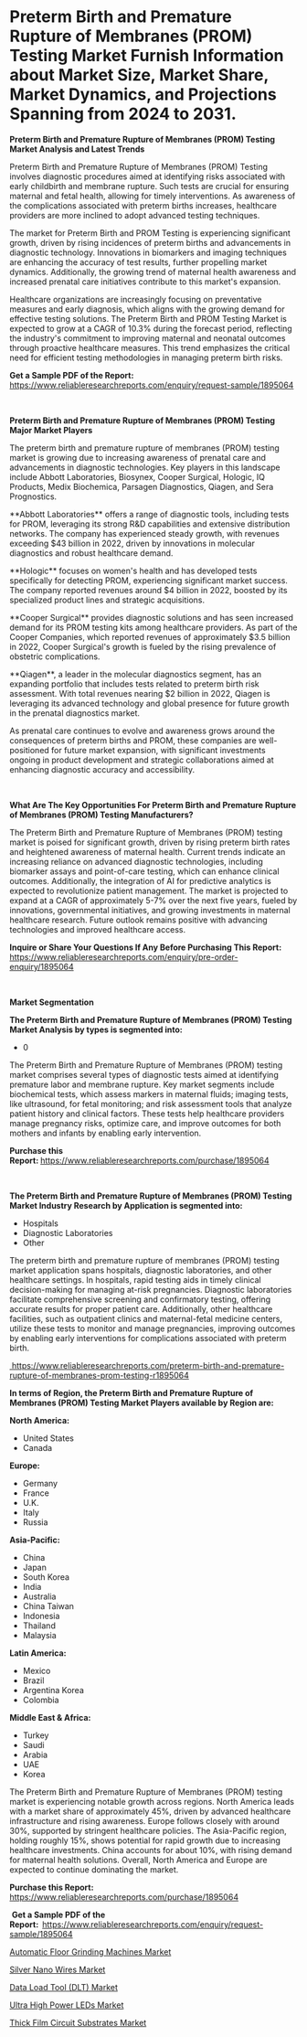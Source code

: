 <p><h1>Preterm Birth and Premature Rupture of Membranes (PROM) Testing Market Furnish Information about Market Size, Market Share, Market Dynamics, and Projections Spanning from 2024 to 2031.</h1></p><p><strong>Preterm Birth and Premature Rupture of Membranes (PROM) Testing Market Analysis and Latest Trends</strong></p>
<p><p>Preterm Birth and Premature Rupture of Membranes (PROM) Testing involves diagnostic procedures aimed at identifying risks associated with early childbirth and membrane rupture. Such tests are crucial for ensuring maternal and fetal health, allowing for timely interventions. As awareness of the complications associated with preterm births increases, healthcare providers are more inclined to adopt advanced testing techniques. </p><p>The market for Preterm Birth and PROM Testing is experiencing significant growth, driven by rising incidences of preterm births and advancements in diagnostic technology. Innovations in biomarkers and imaging techniques are enhancing the accuracy of test results, further propelling market dynamics. Additionally, the growing trend of maternal health awareness and increased prenatal care initiatives contribute to this market's expansion. </p><p>Healthcare organizations are increasingly focusing on preventative measures and early diagnosis, which aligns with the growing demand for effective testing solutions. The Preterm Birth and PROM Testing Market is expected to grow at a CAGR of 10.3% during the forecast period, reflecting the industry's commitment to improving maternal and neonatal outcomes through proactive healthcare measures. This trend emphasizes the critical need for efficient testing methodologies in managing preterm birth risks.</p></p>
<p><strong>Get a Sample PDF of the Report:&nbsp;</strong> <a href="https://www.reliableresearchreports.com/enquiry/request-sample/1895064?utm_campaign=1635&utm_medium=2&utm_source=Github&utm_content=ia&utm_term=24102024&utm_id=preterm-birth-and-premature-rupture-of-membranes-prom-testing">https://www.reliableresearchreports.com/enquiry/request-sample/1895064</a></p>
<p>&nbsp;</p>
<p><strong>Preterm Birth and Premature Rupture of Membranes (PROM) Testing Major Market Players</strong></p>
<p><p>The preterm birth and premature rupture of membranes (PROM) testing market is growing due to increasing awareness of prenatal care and advancements in diagnostic technologies. Key players in this landscape include Abbott Laboratories, Biosynex, Cooper Surgical, Hologic, IQ Products, Medix Biochemica, Parsagen Diagnostics, Qiagen, and Sera Prognostics.</p><p>**Abbott Laboratories** offers a range of diagnostic tools, including tests for PROM, leveraging its strong R&D capabilities and extensive distribution networks. The company has experienced steady growth, with revenues exceeding $43 billion in 2022, driven by innovations in molecular diagnostics and robust healthcare demand.</p><p>**Hologic** focuses on women's health and has developed tests specifically for detecting PROM, experiencing significant market success. The company reported revenues around $4 billion in 2022, boosted by its specialized product lines and strategic acquisitions.</p><p>**Cooper Surgical** provides diagnostic solutions and has seen increased demand for its PROM testing kits among healthcare providers. As part of the Cooper Companies, which reported revenues of approximately $3.5 billion in 2022, Cooper Surgical's growth is fueled by the rising prevalence of obstetric complications.</p><p>**Qiagen**, a leader in the molecular diagnostics segment, has an expanding portfolio that includes tests related to preterm birth risk assessment. With total revenues nearing $2 billion in 2022, Qiagen is leveraging its advanced technology and global presence for future growth in the prenatal diagnostics market.</p><p>As prenatal care continues to evolve and awareness grows around the consequences of preterm births and PROM, these companies are well-positioned for future market expansion, with significant investments ongoing in product development and strategic collaborations aimed at enhancing diagnostic accuracy and accessibility.</p></p>
<p>&nbsp;</p>
<p><strong>What Are The Key Opportunities For Preterm Birth and Premature Rupture of Membranes (PROM) Testing Manufacturers?</strong></p>
<p><p>The Preterm Birth and Premature Rupture of Membranes (PROM) testing market is poised for significant growth, driven by rising preterm birth rates and heightened awareness of maternal health. Current trends indicate an increasing reliance on advanced diagnostic technologies, including biomarker assays and point-of-care testing, which can enhance clinical outcomes. Additionally, the integration of AI for predictive analytics is expected to revolutionize patient management. The market is projected to expand at a CAGR of approximately 5-7% over the next five years, fueled by innovations, governmental initiatives, and growing investments in maternal healthcare research. Future outlook remains positive with advancing technologies and improved healthcare access.</p></p>
<p><strong>Inquire or Share Your Questions If Any Before Purchasing This Report:</strong> <a href="https://www.reliableresearchreports.com/enquiry/pre-order-enquiry/1895064?utm_campaign=1635&utm_medium=2&utm_source=Github&utm_content=ia&utm_term=24102024&utm_id=preterm-birth-and-premature-rupture-of-membranes-prom-testing">https://www.reliableresearchreports.com/enquiry/pre-order-enquiry/1895064</a></p>
<p>&nbsp;</p>
<p><strong>Market Segmentation</strong></p>
<p><strong>The Preterm Birth and Premature Rupture of Membranes (PROM) Testing Market Analysis by types is segmented into:</strong></p>
<p><ul><li>0</li></ul></p>
<p><p>The Preterm Birth and Premature Rupture of Membranes (PROM) testing market comprises several types of diagnostic tests aimed at identifying premature labor and membrane rupture. Key market segments include biochemical tests, which assess markers in maternal fluids; imaging tests, like ultrasound, for fetal monitoring; and risk assessment tools that analyze patient history and clinical factors. These tests help healthcare providers manage pregnancy risks, optimize care, and improve outcomes for both mothers and infants by enabling early intervention.</p></p>
<p><strong>Purchase this Report:&nbsp;</strong><a href="https://www.reliableresearchreports.com/purchase/1895064?utm_campaign=1635&utm_medium=2&utm_source=Github&utm_content=ia&utm_term=24102024&utm_id=preterm-birth-and-premature-rupture-of-membranes-prom-testing">https://www.reliableresearchreports.com/purchase/1895064</a></p>
<p>&nbsp;</p>
<p><strong>The Preterm Birth and Premature Rupture of Membranes (PROM) Testing Market Industry Research by Application is segmented into:</strong></p>
<p><ul><li>Hospitals</li><li>Diagnostic Laboratories</li><li>Other</li></ul></p>
<p><p>The preterm birth and premature rupture of membranes (PROM) testing market application spans hospitals, diagnostic laboratories, and other healthcare settings. In hospitals, rapid testing aids in timely clinical decision-making for managing at-risk pregnancies. Diagnostic laboratories facilitate comprehensive screening and confirmatory testing, offering accurate results for proper patient care. Additionally, other healthcare facilities, such as outpatient clinics and maternal-fetal medicine centers, utilize these tests to monitor and manage pregnancies, improving outcomes by enabling early interventions for complications associated with preterm birth.</p></p>
<p><a href="https://www.reliableresearchreports.com/preterm-birth-and-premature-rupture-of-membranes-prom-testing-r1895064?utm_campaign=1635&utm_medium=2&utm_source=Github&utm_content=ia&utm_term=24102024&utm_id=preterm-birth-and-premature-rupture-of-membranes-prom-testing">&nbsp;https://www.reliableresearchreports.com/preterm-birth-and-premature-rupture-of-membranes-prom-testing-r1895064</a></p>
<p><strong>In terms of Region, the Preterm Birth and Premature Rupture of Membranes (PROM) Testing Market Players available by Region are:</strong></p>
<p>
    <p> <strong> North America: </strong>
        <ul>
            <li>United States</li>
            <li>Canada</li>
        </ul>
        </p> 
    <p> <strong> Europe: </strong>
        <ul>
            <li>Germany</li>
            <li>France</li>
            <li>U.K.</li>
            <li>Italy</li>
            <li>Russia</li>
        </ul>
        </p> 
    <p> <strong> Asia-Pacific: </strong>
        <ul>
            <li>China</li>
            <li>Japan</li>
            <li>South Korea</li>
            <li>India</li>
            <li>Australia</li>
            <li>China Taiwan</li>
            <li>Indonesia</li>
            <li>Thailand</li>
            <li>Malaysia</li>
        </ul>
        </p> 
    <p> <strong> Latin America: </strong>
        <ul>
            <li>Mexico</li>
            <li>Brazil</li>
            <li>Argentina Korea</li>
            <li>Colombia</li>
        </ul>
        </p> 
    <p> <strong> Middle East & Africa: </strong>
        <ul>
            <li>Turkey</li>
            <li>Saudi</li>
            <li>Arabia</li>
            <li>UAE</li>
            <li>Korea</li>
        </ul>
    </p>
    </p>
<p><p>The Preterm Birth and Premature Rupture of Membranes (PROM) testing market is experiencing notable growth across regions. North America leads with a market share of approximately 45%, driven by advanced healthcare infrastructure and rising awareness. Europe follows closely with around 30%, supported by stringent healthcare policies. The Asia-Pacific region, holding roughly 15%, shows potential for rapid growth due to increasing healthcare investments. China accounts for about 10%, with rising demand for maternal health solutions. Overall, North America and Europe are expected to continue dominating the market.</p></p>
<p><strong>Purchase this Report: </strong><a href="https://www.reliableresearchreports.com/purchase/1895064?utm_campaign=1635&utm_medium=2&utm_source=Github&utm_content=ia&utm_term=24102024&utm_id=preterm-birth-and-premature-rupture-of-membranes-prom-testing">https://www.reliableresearchreports.com/purchase/1895064</a></p>
<p>&nbsp;<strong>Get a Sample PDF of the Report:&nbsp;&nbsp;</strong><a href="https://www.reliableresearchreports.com/enquiry/request-sample/1895064?utm_campaign=1635&utm_medium=2&utm_source=Github&utm_content=ia&utm_term=24102024&utm_id=preterm-birth-and-premature-rupture-of-membranes-prom-testing">https://www.reliableresearchreports.com/enquiry/request-sample/1895064</a></p>
<p><strong></strong></p>
<p><p><a href="https://www.linkedin.com/pulse/deep-dive-automatic-floor-grinding-machines-market-itstrends-fwjlc?utm_campaign=1635&utm_medium=2&utm_source=Github&utm_content=ia&utm_term=24102024&utm_id=preterm-birth-and-premature-rupture-of-membranes-prom-testing">Automatic Floor Grinding Machines Market</a></p><p><a href="https://www.linkedin.com/pulse/exploring-silver-nano-wires-market-dynamics-global-trends-1hcef?utm_campaign=1635&utm_medium=2&utm_source=Github&utm_content=ia&utm_term=24102024&utm_id=preterm-birth-and-premature-rupture-of-membranes-prom-testing">Silver Nano Wires Market</a></p><p><a href="https://www.linkedin.com/pulse/data-load-tool-dlt-market-velocity-102-cagr-trajectory-ff6me?utm_campaign=1635&utm_medium=2&utm_source=Github&utm_content=ia&utm_term=24102024&utm_id=preterm-birth-and-premature-rupture-of-membranes-prom-testing">Data Load Tool (DLT) Market</a></p><p><a href="https://www.linkedin.com/pulse/surfing-ultra-high-power-leds-wave-riding-market-currents-kcfrc?utm_campaign=1635&utm_medium=2&utm_source=Github&utm_content=ia&utm_term=24102024&utm_id=preterm-birth-and-premature-rupture-of-membranes-prom-testing">Ultra High Power LEDs Market</a></p><p><a href="https://www.linkedin.com/pulse/global-thick-film-circuit-substrates-market-pulse-trends-9sqnc?utm_campaign=1635&utm_medium=2&utm_source=Github&utm_content=ia&utm_term=24102024&utm_id=preterm-birth-and-premature-rupture-of-membranes-prom-testing">Thick Film Circuit Substrates Market</a></p></p>